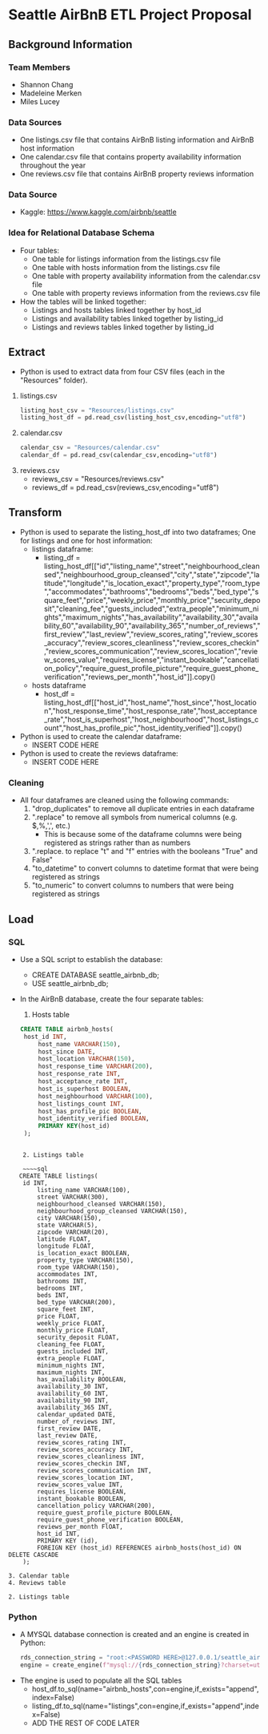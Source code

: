 # Seattle AirBnB ETL Project Proposal
## Background Information
### Team Members
* Shannon Chang
* Madeleine Merken
* Miles Lucey
### Data Sources
* One listings.csv file that contains AirBnB listing information and AirBnB host information
* One calendar.csv file that contains property availability information throughout the year
* One reviews.csv file that contains AirBnB property reviews information
### Data Source
* Kaggle: https://www.kaggle.com/airbnb/seattle
### Idea for Relational Database Schema
* Four tables:
    * One table for listings information from the listings.csv file
    * One table with hosts information from the listings.csv file
    * One table with property availability information from the calendar.csv file
    * One table with property reviews information from the reviews.csv file
* How the tables will be linked together:
    * Listings and hosts tables linked together by host_id
    * Listings and availability tables linked together by listing_id
    * Listings and reviews tables linked together by listing_id
## Extract
* Python is used to extract data from four CSV files (each in the "Resources" folder).
1. listings.csv
   ~~~~python
   listing_host_csv = "Resources/listings.csv"
   listing_host_df = pd.read_csv(listing_host_csv,encoding="utf8")
   ~~~~
2. calendar.csv
   ~~~~python	
   calendar_csv = "Resources/calendar.csv"
   calendar_df = pd.read_csv(calendar_csv,encoding="utf8")
   ~~~~
3. reviews.csv
   * reviews_csv = "Resources/reviews.csv"
   * reviews_df = pd.read_csv(reviews_csv,encoding="utf8")
## Transform 
* Python is used to separate the listing_host_df into two dataframes; One for listings and one for host information:
   * listings dataframe:
      * listing_df = listing_host_df[["id","listing_name","street","neighbourhood_cleansed","neighbourhood_group_cleansed","city","state","zipcode","latitude","longitude","is_location_exact","property_type","room_type","accommodates","bathrooms","bedrooms","beds","bed_type","square_feet","price","weekly_price","monthly_price","security_deposit","cleaning_fee","guests_included","extra_people","minimum_nights","maximum_nights","has_availability","availability_30","availability_60","availability_90","availability_365","number_of_reviews","first_review","last_review","review_scores_rating","review_scores_accuracy","review_scores_cleanliness","review_scores_checkin","review_scores_communication","review_scores_location","review_scores_value","requires_license","instant_bookable","cancellation_policy","require_guest_profile_picture","require_guest_phone_verification","reviews_per_month","host_id"]].copy()
   * hosts dataframe
      * host_df = listing_host_df[["host_id","host_name","host_since","host_location","host_response_time","host_response_rate","host_acceptance_rate","host_is_superhost","host_neighbourhood","host_listings_count","host_has_profile_pic","host_identity_verified"]].copy()
* Python is used to create the calendar dataframe:
   * INSERT CODE HERE
* Python is used to create the reviews dataframe:
   * INSERT CODE HERE
### Cleaning
* All four dataframes are cleaned using the following commands:
   1. "drop_duplicates" to remove all duplicate entries in each dataframe
   2. ".replace" to remove all symbols from numerical columns (e.g. $,%,',', etc.)
      * This is because some of the dataframe columns were being registered as strings rather than as numbers
   3. ".replace. to replace "t" and "f" entries with the booleans "True" and False"
   4. "to_datetime" to convert columns to datetime format that were being registered as strings
   5. "to_numeric" to convert columns to numbers that were being registered as strings
## Load
### SQL
* Use a SQL script to establish the database:
   * CREATE DATABASE seattle_airbnb_db;
   * USE seattle_airbnb_db;
* In the AirBnB database, create the four separate tables:
   
	1. Hosts table
   ~~~~sql
   CREATE TABLE airbnb_hosts(
	host_id INT,
    	host_name VARCHAR(150),
    	host_since DATE,
    	host_location VARCHAR(150),
    	host_response_time VARCHAR(200),
    	host_response_rate INT,
    	host_acceptance_rate INT,
    	host_is_superhost BOOLEAN,
    	host_neighbourhood VARCHAR(100),
    	host_listings_count INT,
    	host_has_profile_pic BOOLEAN,
    	host_identity_verified BOOLEAN,
    	PRIMARY KEY(host_id)
	);
~~~~

	2. Listings table
	
	~~~~sql
   CREATE TABLE listings(
	id INT,
    	listing_name VARCHAR(100),
    	street VARCHAR(300),
    	neighbourhood_cleansed VARCHAR(150),
    	neighbourhood_group_cleansed VARCHAR(150),
    	city VARCHAR(150),
    	state VARCHAR(5),
    	zipcode VARCHAR(20),
    	latitude FLOAT,
    	longitude FLOAT,
    	is_location_exact BOOLEAN,
    	property_type VARCHAR(150),
    	room_type VARCHAR(150),
    	accommodates INT,
    	bathrooms INT,
    	bedrooms INT,
    	beds INT,
    	bed_type VARCHAR(200),
    	square_feet INT,
    	price FLOAT,
    	weekly_price FLOAT,
    	monthly_price FLOAT,
    	security_deposit FLOAT,
    	cleaning_fee FLOAT,
    	guests_included INT,
    	extra_people FLOAT,
    	minimum_nights INT,
    	maximum_nights INT,
    	has_availability BOOLEAN,
    	availability_30 INT,
    	availability_60 INT,
    	availability_90 INT,
    	availability_365 INT,
    	calendar_updated DATE,
    	number_of_reviews INT,
    	first_review DATE,
    	last_review DATE,
    	review_scores_rating INT,
    	review_scores_accuracy INT,
    	review_scores_cleanliness INT,
    	review_scores_checkin INT,
    	review_scores_communication INT,
    	review_scores_location INT, 
    	review_scores_value INT,
    	requires_license BOOLEAN,
    	instant_bookable BOOLEAN,
    	cancellation_policy VARCHAR(200),
    	require_guest_profile_picture BOOLEAN,
    	require_guest_phone_verification BOOLEAN,
    	reviews_per_month FlOAT,
    	host_id INT,
    	PRIMARY KEY (id),
    	FOREIGN KEY (host_id) REFERENCES airbnb_hosts(host_id) ON DELETE CASCADE 
	);
~~~~
	
	3. Calendar table
	4. Reviews table

	2. Listings table
	



### Python
* A MYSQL database connection is created and an engine is created in Python:
   ~~~~python
   rds_connection_string = "root:<PASSWORD HERE>@127.0.0.1/seattle_airbnb_db"
   engine = create_engine(f"mysql://{rds_connection_string}?charset=utf8", encoding = "utf8")
   ~~~~
* The engine is used to populate all the SQL tables
   * host_df.to_sql(name="airbnb_hosts",con=engine,if_exists="append",index=False)
   * listing_df.to_sql(name="listings",con=engine,if_exists="append",index=False)
   * ADD THE REST OF CODE LATER
